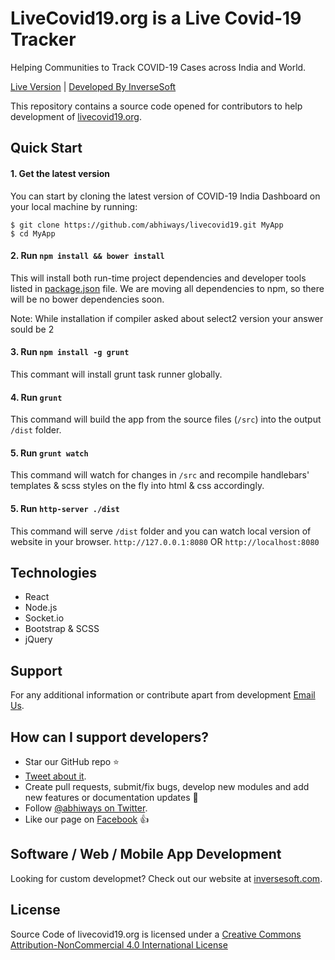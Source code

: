 
# LiveCovid19.org is a Live Covid-19 Tracker
Helping Communities to Track COVID-19 Cases across India and World.

[Live Version](https://www.livecovid19.org/) | [Developed By InverseSoft](https://www.inversesoft.com)


This repository contains a source code opened for contributors to help development of [livecovid19.org](https://www.livecovid19.org).

## Quick Start

#### 1. Get the latest version

You can start by cloning the latest version of COVID-19 India Dashboard on your local machine by running:

```shell
$ git clone https://github.com/abhiways/livecovid19.git MyApp
$ cd MyApp
```

#### 2. Run `npm install && bower install`

This will install both run-time project dependencies and developer tools listed
in [package.json](../package.json) file. We are moving all dependencies to npm, so there will be no bower dependencies soon.

Note: While installation if compiler asked about select2 version your answer sould be 2

#### 3. Run `npm install -g grunt`

This commant will install grunt task runner globally.

#### 4. Run `grunt`

This command will build the app from the source files (`/src`) into the output
`/dist` folder. 

#### 5. Run `grunt watch`
This command will watch for changes in `/src` and recompile handlebars' templates & scss styles on the fly into html & css accordingly.

#### 5. Run `http-server ./dist`
This command will serve `/dist` folder and you can watch local version of website in your browser.
`http://127.0.0.1:8080` OR `http://localhost:8080`


## Technologies

- React
- Node.js
- Socket.io
- Bootstrap & SCSS 
- jQuery


## Support
For any additional information or contribute apart from development [Email Us](mailto:livecovid19org@gmail.com).

## How can I support developers?
- Star our GitHub repo :star:
- [Tweet about it](https://twitter.com/intent/tweet?text=LiveCovid19.org%20LIVE%20COVID-19%20Tracker%20India!&url=https://www.livecovid19.org/).
- Create pull requests, submit/fix bugs, develop new modules and add new features or documentation updates :wrench:
- Follow [@abhiways on Twitter](https://twitter.com/abhiways).
- Like our page on [Facebook](https://www.facebook.com/inversesoft/) :thumbsup:

## Software / Web / Mobile App Development
Looking for custom developmet? Check out our website at [inversesoft.com](https://www.inversesoft.com).

## License

Source Code of livecovid19.org is licensed under a [Creative Commons Attribution-NonCommercial 4.0 International License](http://creativecommons.org/licenses/by-nc/4.0/)
